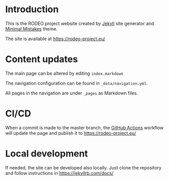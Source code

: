 # Introduction

This is the RODEO project website created by [Jekyll](https://jekyllrb.com/) site generator and 
[Minimal Mistakes](https://mmistakes.github.io/minimal-mistakes/) theme.

The site is available at https://rodeo-project.eu/

# Content updates

The main page can be altered by editing `index.markdown`

The navigation configuration can be found in `_data/navigation.yml`.

All pages in the navigation are under `_pages` as Markdown files.

# CI/CD

When a commit is made to the master branch, the [GitHub Actions](https://github.com/EURODEO/eurodeo.github.io/actions/workflows/jekyll.yml)
workflow will update the page and publish it to https://rodeo-project.eu/

# Local development

If needed, the site can be developed also locally. Just clone the repository and follow instructions in https://jekyllrb.com/docs/
